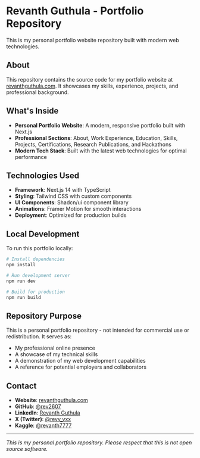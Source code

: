 # Revanth Guthula - Portfolio Repository

This is my personal portfolio website repository built with modern web technologies.

## About

This repository contains the source code for my portfolio website at [revanthguthula.com](https://revanthguthula.com). It showcases my skills, experience, projects, and professional background.

## What's Inside

- **Personal Portfolio Website**: A modern, responsive portfolio built with Next.js
- **Professional Sections**: About, Work Experience, Education, Skills, Projects, Certifications, Research Publications, and Hackathons
- **Modern Tech Stack**: Built with the latest web technologies for optimal performance

## Technologies Used

- **Framework**: Next.js 14 with TypeScript
- **Styling**: Tailwind CSS with custom components
- **UI Components**: Shadcn/ui component library
- **Animations**: Framer Motion for smooth interactions
- **Deployment**: Optimized for production builds

## Local Development

To run this portfolio locally:

```bash
# Install dependencies
npm install

# Run development server
npm run dev

# Build for production
npm run build
```

## Repository Purpose

This is a personal portfolio repository - not intended for commercial use or redistribution. It serves as:
- My professional online presence
- A showcase of my technical skills
- A demonstration of my web development capabilities
- A reference for potential employers and collaborators

## Contact

- **Website**: [revanthguthula.com](https://revanthguthula.com)
- **GitHub**: [@rev2607](https://github.com/rev2607)
- **LinkedIn**: [Revanth Guthula](https://www.linkedin.com/in/rev2607/)
- **X (Twitter)**: [@revv_vxx](https://x.com/revv_vxx)
- **Kaggle**: [@revanth7777](https://www.kaggle.com/revanth7777)

---

*This is my personal portfolio repository. Please respect that this is not open source software.*
